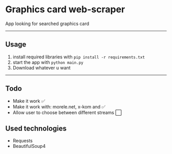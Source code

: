 
<h1>Graphics card web-scraper</h1>
App looking for searched graphics card
<hr>
<h2>Usage</h2>
<ol>
<li>install required libraries with <code>pip install -r requirements.txt</code></li>
<li>start the app with <code>python main.py</code></li>
<li>Download whatever u want</li>
</ol>
<hr>
<h2>Todo</h2>
<ul>
<li>Make it work ✅</li>
<li>Make it work with: morele.net, x-kom and ✅</li>
<li>Allow user to choose between different streams ⬜</li>
</ul>
<h2>Used technologies</h2>
<ul>
<li>Requests</li>
<li>BeautifulSoup4</li>
</ul>
